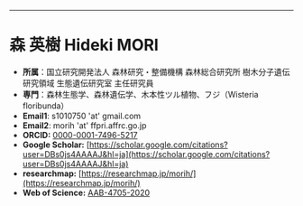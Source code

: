 ---
# 森 英樹 Hideki MORI

- **所属**：国立研究開発法人 森林研究・整備機構 森林総合研究所 樹木分子遺伝研究領域 生態遺伝研究室 主任研究員
- **専門**：森林生態学、森林遺伝学、木本性ツル植物、フジ（Wisteria floribunda）
- **Email1**: s1010750 'at' gmail.com
- **Email2**: morih 'at' ffpri.affrc.go.jp
- **ORCID:** [0000-0001-7496-5217](https://orcid.org/0000-0001-7496-5217)
- **Google Scholar:** [https://scholar.google.com/citations?user=DBs0js4AAAAJ&hl=ja](https://scholar.google.com/citations?user=DBs0js4AAAAJ&hl=ja)
- **researchmap:** [https://researchmap.jp/morih/](https://researchmap.jp/morih/)
- **Web of Science:** [AAB-4705-2020](https://www.webofscience.com/wos/author/record/AAB-4705-2020)

